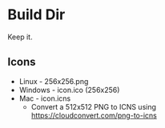 # Build Dir
Keep it.

## Icons
* Linux   - 256x256.png
* Windows - icon.ico (256x256)
* Mac     - icon.icns
  * Convert a 512x512 PNG to ICNS using https://cloudconvert.com/png-to-icns
